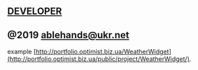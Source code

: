 [DEVELOPER](http://portfolio.optimist.biz.ua)
-
@2019 ablehands@ukr.net
-
example [http://portfolio.optimist.biz.ua/WeatherWidget](http://portfolio.optimist.biz.ua/public/project/WeatherWidget/).
